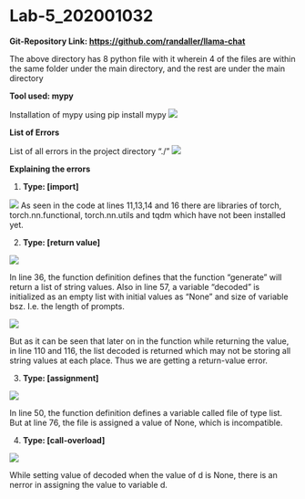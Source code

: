 # Lab-5_202001032

**Git-Repository Link: https://github.com/randaller/llama-chat**

The above directory has 8 python file with it wherein 4 of the files are within the same folder under the main directory, and the rest are under the main directory

**Tool used: mypy**

Installation of mypy using pip install mypy
<img src="https://user-images.githubusercontent.com/95064151/225282207-3fb0662e-ff68-4318-864b-e54a60b3cacc.png">

**List of Errors**

List of all errors in the project directory “./”
<img src="https://user-images.githubusercontent.com/95064151/225282732-5f0ab81a-3765-4efd-800c-818b82b80e7f.png">

**Explaining the errors**

1) **Type: [import]** 

<img src="https://user-images.githubusercontent.com/95064151/225285442-955455f8-217d-4968-956a-2bf84b61b7e5.png">
As seen in the code at lines 11,13,14 and 16 there are libraries of torch, torch.nn.functional, torch.nn.utils and tqdm which have not been installed yet.  


2) **Type: [return value]** 
<img src="https://user-images.githubusercontent.com/95064151/225286202-c0e831f2-0687-4b7b-bcb9-0d9e02d7c85f.png">

In line 36, the function definition defines that the function “generate” will return a list of string values. Also in line 57, a variable “decoded” is initialized as an empty list with initial values as “None” and size of variable bsz. I.e. the length of prompts.


<img src="https://user-images.githubusercontent.com/95064151/225285813-860e36b8-f308-4e3f-9257-4836507875bc.png">

But as it can be seen that later on in the function while returning the value, in line 110 and 116, the list decoded is returned which may not be storing all string values at each place. Thus we are getting a return-value error.

3) **Type: [assignment]** 

<img src="https://user-images.githubusercontent.com/95064151/225286979-1b54b45e-216f-497c-a086-ffda8d677f9b.png">

In line 50, the function definition defines a variable called file of type list. But at line 76, the file is assigned a value of None, which is incompatible.

4) **Type: [call-overload]** 

<img src="https://user-images.githubusercontent.com/95064151/225287839-96c4ec73-8aa5-4126-8fef-a1e9539f57f0.png">

While setting value of decoded when the value of d is None, there is an nerror in assigning the value to variable d.

